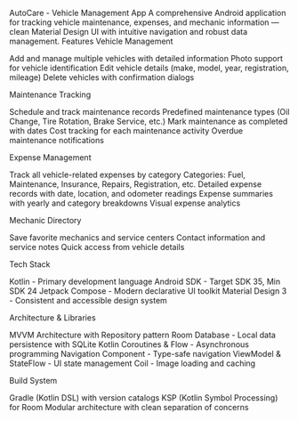 AutoCare - Vehicle Management App
A comprehensive Android application for tracking vehicle maintenance, expenses, and mechanic information — clean Material Design UI with intuitive navigation and robust data management.
Features
Vehicle Management

Add and manage multiple vehicles with detailed information
Photo support for vehicle identification
Edit vehicle details (make, model, year, registration, mileage)
Delete vehicles with confirmation dialogs

Maintenance Tracking

Schedule and track maintenance records
Predefined maintenance types (Oil Change, Tire Rotation, Brake Service, etc.)
Mark maintenance as completed with dates
Cost tracking for each maintenance activity
Overdue maintenance notifications

Expense Management

Track all vehicle-related expenses by category
Categories: Fuel, Maintenance, Insurance, Repairs, Registration, etc.
Detailed expense records with date, location, and odometer readings
Expense summaries with yearly and category breakdowns
Visual expense analytics

Mechanic Directory

Save favorite mechanics and service centers
Contact information and service notes
Quick access from vehicle details

Tech Stack

Kotlin - Primary development language
Android SDK - Target SDK 35, Min SDK 24
Jetpack Compose - Modern declarative UI toolkit
Material Design 3 - Consistent and accessible design system

Architecture & Libraries

MVVM Architecture with Repository pattern
Room Database - Local data persistence with SQLite
Kotlin Coroutines & Flow - Asynchronous programming
Navigation Component - Type-safe navigation
ViewModel & StateFlow - UI state management
Coil - Image loading and caching

Build System

Gradle (Kotlin DSL) with version catalogs
KSP (Kotlin Symbol Processing) for Room
Modular architecture with clean separation of concerns
